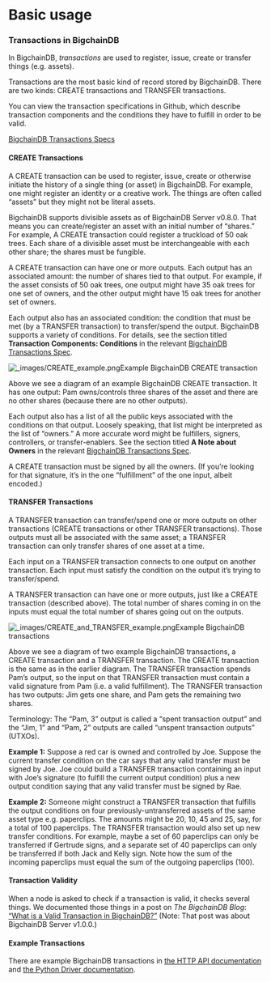 # Basic usage

### Transactions in BigchainDB

In BigchainDB, _transactions_ are used to register, issue, create or transfer things (e.g. assets).

Transactions are the most basic kind of record stored by BigchainDB. There are two kinds: CREATE transactions and TRANSFER transactions.

You can view the transaction specifications in Github, which describe transaction components and the conditions they have to fulfill in order to be valid.

[BigchainDB Transactions Specs](https://github.com/bigchaindb/BEPs/tree/master/13/)

#### CREATE Transactions

A CREATE transaction can be used to register, issue, create or otherwise initiate the history of a single thing (or asset) in BigchainDB. For example, one might register an identity or a creative work. The things are often called “assets” but they might not be literal assets.

BigchainDB supports divisible assets as of BigchainDB Server v0.8.0. That means you can create/register an asset with an initial number of “shares.” For example, A CREATE transaction could register a truckload of 50 oak trees. Each share of a divisible asset must be interchangeable with each other share; the shares must be fungible.

A CREATE transaction can have one or more outputs. Each output has an associated amount: the number of shares tied to that output. For example, if the asset consists of 50 oak trees, one output might have 35 oak trees for one set of owners, and the other output might have 15 oak trees for another set of owners.

Each output also has an associated condition: the condition that must be met (by a TRANSFER transaction) to transfer/spend the output. BigchainDB supports a variety of conditions. For details, see the section titled **Transaction Components: Conditions** in the relevant [BigchainDB Transactions Spec](https://github.com/bigchaindb/BEPs/tree/master/13/).

![\_images/CREATE\_example.png](../.gitbook/assets/CREATE\_example)Example BigchainDB CREATE transaction

Above we see a diagram of an example BigchainDB CREATE transaction. It has one output: Pam owns/controls three shares of the asset and there are no other shares (because there are no other outputs).

Each output also has a list of all the public keys associated with the conditions on that output. Loosely speaking, that list might be interpreted as the list of “owners.” A more accurate word might be fulfillers, signers, controllers, or transfer-enablers. See the section titled **A Note about Owners** in the relevant [BigchainDB Transactions Spec](https://github.com/bigchaindb/BEPs/tree/master/13/).

A CREATE transaction must be signed by all the owners. (If you’re looking for that signature, it’s in the one “fulfillment” of the one input, albeit encoded.)

#### TRANSFER Transactions

A TRANSFER transaction can transfer/spend one or more outputs on other transactions (CREATE transactions or other TRANSFER transactions). Those outputs must all be associated with the same asset; a TRANSFER transaction can only transfer shares of one asset at a time.

Each input on a TRANSFER transaction connects to one output on another transaction. Each input must satisfy the condition on the output it’s trying to transfer/spend.

A TRANSFER transaction can have one or more outputs, just like a CREATE transaction (described above). The total number of shares coming in on the inputs must equal the total number of shares going out on the outputs.

![\_images/CREATE\_and\_TRANSFER\_example.png](../.gitbook/assets/CREATE\_and\_TRANSFER\_example)Example BigchainDB transactions

Above we see a diagram of two example BigchainDB transactions, a CREATE transaction and a TRANSFER transaction. The CREATE transaction is the same as in the earlier diagram. The TRANSFER transaction spends Pam’s output, so the input on that TRANSFER transaction must contain a valid signature from Pam (i.e. a valid fulfillment). The TRANSFER transaction has two outputs: Jim gets one share, and Pam gets the remaining two shares.

Terminology: The “Pam, 3” output is called a “spent transaction output” and the “Jim, 1” and “Pam, 2” outputs are called “unspent transaction outputs” (UTXOs).

**Example 1:** Suppose a red car is owned and controlled by Joe. Suppose the current transfer condition on the car says that any valid transfer must be signed by Joe. Joe could build a TRANSFER transaction containing an input with Joe’s signature (to fulfill the current output condition) plus a new output condition saying that any valid transfer must be signed by Rae.

**Example 2:** Someone might construct a TRANSFER transaction that fulfills the output conditions on four previously-untransferred assets of the same asset type e.g. paperclips. The amounts might be 20, 10, 45 and 25, say, for a total of 100 paperclips. The TRANSFER transaction would also set up new transfer conditions. For example, maybe a set of 60 paperclips can only be transferred if Gertrude signs, and a separate set of 40 paperclips can only be transferred if both Jack and Kelly sign. Note how the sum of the incoming paperclips must equal the sum of the outgoing paperclips (100).

#### Transaction Validity

When a node is asked to check if a transaction is valid, it checks several things. We documented those things in a post on _The BigchainDB Blog_: [“What is a Valid Transaction in BigchainDB?”](https://blog.bigchaindb.com/what-is-a-valid-transaction-in-bigchaindb-9a1a075a9598) (Note: That post was about BigchainDB Server v1.0.0.)

#### Example Transactions

There are example BigchainDB transactions in [the HTTP API documentation](http://docs.bigchaindb.com/en/latest/installation/api/http-client-server-api.html) and [the Python Driver documentation](http://docs.bigchaindb.com/en/latest/drivers/index.html).

